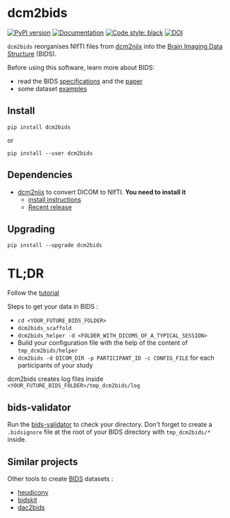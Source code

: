 # dcm2bids

<p>
<a href="https://pypi.org/project/dcm2bids"><img alt="PyPI version" src="https://badge.fury.io/py/dcm2bids.svg"></a>
<a href="https://cbedetti.github.io/Dcm2Bids"><img alt="Documentation" src="https://img.shields.io/badge/documentation-dcm2bids-succes.svg"></a>
<a href="https://github.com/psf/black"><img alt="Code style: black" src="https://img.shields.io/badge/code%20style-black-000000.svg"></a>
<a href="https://zenodo.org/badge/latestdoi/59581295"><img alt="DOI" src="https://zenodo.org/badge/doi/10.5281/zenodo.2616548.svg"></a>
<!--
<a href="https://singularity-hub.org/collections/544"><img alt="Singularity Hub" src="https://www.singularity-hub.org/static/img/hosted-singularity--hub-%23e32929.svg"></a>
-->
</p>

`dcm2bids` reorganises NIfTI files from [dcm2niix][dcm2niix-github] into the [Brain Imaging Data Structure][bids] (BIDS).

Before using this software, learn more about BIDS:

- read the BIDS [specifications][bids-spec] and the [paper][bids-nature]
- some dataset [examples][bids-examples]

## Install

`pip install dcm2bids`

or

`pip install --user dcm2bids`

## Dependencies

- [dcm2niix][dcm2niix-github] to convert DICOM to NIfTI. **You need to install it**
    - [install instructions][dcm2niix-install]
    - [Recent release][dcm2niix-release]

## Upgrading

`pip install --upgrade dcm2bids`

# TL;DR

Follow the [tutorial](https://cbedetti.github.io/Dcm2Bids/tutorial)

Steps to get your data in BIDS :

- `cd <YOUR_FUTURE_BIDS_FOLDER>`
- `dcm2bids_scaffold`
- `dcm2bids_helper -d <FOLDER_WITH_DICOMS_OF_A_TYPICAL_SESSION>`
- Build your configuration file with the help of the content of `tmp_dcm2bids/helper`
- `dcm2bids -d DICOM_DIR -p PARTICIPANT_ID -c CONFIG_FILE` for each participants of your study

dcm2bids creates log files inside `<YOUR_FUTURE_BIDS_FOLDER>/tmp_dcm2bids/log`

## bids-validator

Run the [bids-validator][bids-validator] to check your directory. Don't forget to create a `.bidsignore` file at the root of your BIDS directory with `tmp_dcm2bids/*` inside.

## Similar projects

Other tools to create [BIDS][bids] datasets :

- [heudiconv][link-heudiconv]
- [bidskit][link-bidskit]
- [dac2bids][link-dac2bids]

[bids]: http://bids.neuroimaging.io/
[bids-examples]: https://github.com/bids-standard/bids-examples
[bids-nature]: https://www.nature.com/articles/sdata201644
[bids-spec]: https://bids-specification.readthedocs.io/en/stable/
[bids-validator]: https://github.com/bids-standard/bids-validator
[dcm2bids-doc]: https://cbedetti.github.io/Dcm2Bids
[dcm2niix-github]: https://github.com/rordenlab/dcm2niix
[dcm2niix-install]: https://github.com/rordenlab/dcm2niix#install
[dcm2niix-release]: https://github.com/rordenlab/dcm2niix/releases
[link-heudiconv]: https://github.com/nipy/heudiconv
[link-bidskit]: https://github.com/jmtyszka/bidskit
[link-dac2bids]: https://github.com/dangom/dac2bids
